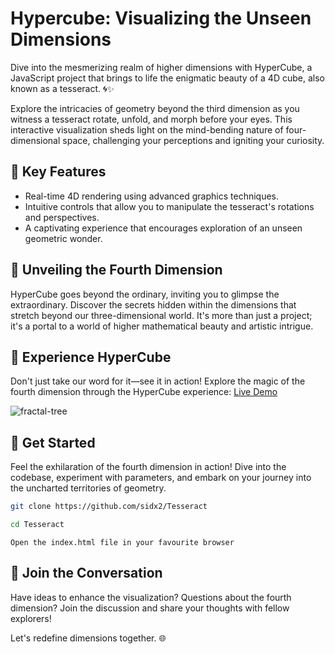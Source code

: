 # Hypercube: Visualizing the Unseen Dimensions

Dive into the mesmerizing realm of higher dimensions with HyperCube, a JavaScript project that brings to life the enigmatic beauty of a 4D cube, also known as a tesseract. 🌀✨

Explore the intricacies of geometry beyond the third dimension as you witness a tesseract rotate, unfold, and morph before your eyes. This interactive visualization sheds light on the mind-bending nature of four-dimensional space, challenging your perceptions and igniting your curiosity.

## 🌌 Key Features

- Real-time 4D rendering using advanced graphics techniques.
- Intuitive controls that allow you to manipulate the tesseract's rotations and perspectives.
- A captivating experience that encourages exploration of an unseen geometric wonder.

## 🔮 Unveiling the Fourth Dimension

HyperCube goes beyond the ordinary, inviting you to glimpse the extraordinary. Discover the secrets hidden within the dimensions that stretch beyond our three-dimensional world. It's more than just a project; it's a portal to a world of higher mathematical beauty and artistic intrigue.

## 🎉 Experience HyperCube

Don't just take our word for it—see it in action! Explore the magic of the fourth dimension through the HyperCube experience: [Live Demo](https://sidx2.github.io/Tesseract/)

![fractal-tree](https://drive.google.com/uc?export=view&id=13AQtYIQi5B7z9qHf09G-DfiKxXnZg1k4)

## 🚀 Get Started

Feel the exhilaration of the fourth dimension in action! Dive into the codebase, experiment with parameters, and embark on your journey into the uncharted territories of geometry.
```bash
git clone https://github.com/sidx2/Tesseract
```
```bash
cd Tesseract
```
```
Open the index.html file in your favourite browser
```

## 🙌 Join the Conversation

Have ideas to enhance the visualization? Questions about the fourth dimension? Join the discussion and share your thoughts with fellow explorers!

Let's redefine dimensions together. 🌐
